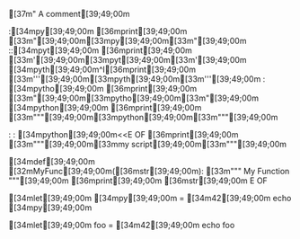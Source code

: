 [37m" A comment[39;49;00m

:[34mpy[39;49;00m [36mprint[39;49;00m [33m"[39;49;00m[33mpy[39;49;00m[33m"[39;49;00m
::[34mpyt[39;49;00m [36mprint[39;49;00m [33m'[39;49;00m[33mpyt[39;49;00m[33m'[39;49;00m
  [34mpyth[39;49;00m^I[36mprint[39;49;00m [33m'''[39;49;00m[33mpyth[39;49;00m[33m'''[39;49;00m
 : [34mpytho[39;49;00m [36mprint[39;49;00m [33m"[39;49;00m[33mpytho[39;49;00m[33m"[39;49;00m
[34mpython[39;49;00m [36mprint[39;49;00m [33m"""[39;49;00m[33mpython[39;49;00m[33m"""[39;49;00m

  : : [34mpython[39;49;00m<<E OF
[36mprint[39;49;00m [33m"""[39;49;00m[33mmy script[39;49;00m[33m"""[39;49;00m

[34mdef[39;49;00m [32mMyFunc[39;49;00m([36mstr[39;49;00m):
  [33m""" My Function """[39;49;00m
  [36mprint[39;49;00m [36mstr[39;49;00m
E OF

[34mlet[39;49;00m [34mpy[39;49;00m = [34m42[39;49;00m
echo [34mpy[39;49;00m

[34mlet[39;49;00m foo = [34m42[39;49;00m
echo foo
